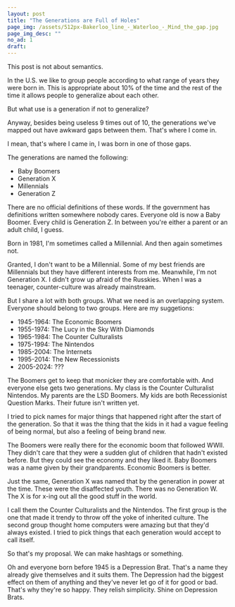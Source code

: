 ```yaml
---
layout: post
title: "The Generations are Full of Holes"
page_img: /assets/512px-Bakerloo_line_-_Waterloo_-_Mind_the_gap.jpg
page_img_desc: ""
no_ad: 1
draft: 
---
```


This post is not about semantics.

In the U.S. we like to group people according to what range of years they were born in. This is appropriate about 10% of the time and the rest of the time it allows people to generalize about each other.

But what use is a generation if not to generalize?

Anyway, besides being useless 9 times out of 10, the generations we've mapped out have awkward gaps between them. That's where I come in.

I mean, that's where I came in, I was born in one of those gaps.

The generations are named the following:

* Baby Boomers
* Generation X
* Millennials
* Generation Z

There are no official definitions of these words. If the government has definitions written somewhere nobody cares. Everyone old is now a Baby Boomer. Every child is Generation Z. In between you're either a parent or an adult child, I guess.

Born in 1981, I'm sometimes called a Millennial. And then again sometimes not.

Granted, I don't want to be a Millennial. Some of my best friends are Millennials but they have different interests from me. Meanwhile, I'm not Generation X. I didn't grow up afraid of the Russkies. When I was a teenager, counter-culture was already mainstream.

But I share a lot with both groups. What we need is an overlapping system. Everyone should belong to two groups. Here are my suggetions:

* 1945-1964: The Economic Boomers
* 1955-1974: The Lucy in the Sky With Diamonds
* 1965-1984: The Counter Culturalists
* 1975-1994: The Nintendos
* 1985-2004: The Internets
* 1995-2014: The New Recessionists
* 2005-2024: ???

The Boomers get to keep that monicker they are comfortable with. And everyone else gets two generations. My class is the Counter Culturalist Nintendos. My parents are the LSD Boomers. My kids are both Recessionist Question Marks. Their future isn't written yet.

I tried to pick names for major things that happened right after the start of the generation. So that it was the thing that the kids in it had a vague feeling of being normal, but also a feeling of being brand new.

The Boomers were really there for the economic boom that followed WWII. They didn't care that they were a sudden glut of children that hadn't existed before. But they could see the economy and they liked it. Baby Boomers was a name given by their grandparents. Economic Boomers is better.

Just the same, Generation X was named that by the generation in power at the time. These were the disaffected youth. There was no Generation W. The X is for x-ing out all the good stuff in the world.

I call them the Counter Culturalists and the Nintendos. The first group is the one that made it trendy to throw off the yoke of inherited culture. The second group thought home computers were amazing but that they'd always existed. I tried to pick things that each generation would accept to call itself.

So that's my proposal. We can make hashtags or something.

Oh and everyone born before 1945 is a Depression Brat. That's a name they already give themselves and it suits them. The Depression had the biggest effect on them of anything and they've never let go of it for good or bad. That's why they're so happy. They relish simplicity. Shine on Depression Brats.

